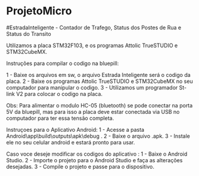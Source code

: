 ﻿# ProjetoMicro
#EstradaInteligente - Contador de Trafego, Status dos Postes de Rua e Status do Transito

Utilizamos a placa STM32F103, e os programas Attolic TrueSTUDIO e STM32CubeMX. 

Instruções para compilar o codigo na bluepill:

 1 - Baixe os arquivos em sw, o arquivo Estrada Inteligente será o codigo da placa.
 2 - Baixe os programas Attolic TrueSTUDIO e STM32CubeMX no seu computador para manipular o codigo. 
 3 - Utilizamos um programador St-link V2 para colocar o codigo na placa. 

Obs: Para alimentar o modulo HC-05 (bluetooth) se pode conectar na porta 5V da bluepill, mas para isso a placa deve estar conectada via USB no computador
para ter essa tensão completa. 

Instruçoes para o Aplicativo Android:
  1 - Acesse a pasta Android\app\build\outputs\apk\debug .
  2 - Baixe o arquivo .apk.
  3 - Instale ele no seu celular android e estará pronto para usar. 

Caso voce deseje modificar os codigos do aplicativo :
  1 - Baixe o Android Studio. 
  2 - Importe o projeto para o Android Studio e faça as alterações desejadas.
  3 - Compile o projeto e passe para o dispositivo.
